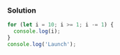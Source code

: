 ### Solution
``` JavaScript 
for (let i = 10; i >= 1; i -= 1) {
  console.log(i);
}
console.log('Launch');
```
